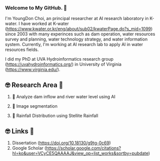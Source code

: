 ### Welcome to My GitHub. 👋

I'm YoungDon Choi, an principal researcher at AI research laboratory in K-water. I have worked at K-water (https://www.kwater.or.kr/eng/about/sub02/kwaterPage.do?s_mid=1099) since 2003 with many experinces such as dam operation, water resources survey and planning, water technology strategy, and water information system.
Currently, I'm working at AI research lab to apply AI in water resources fields. 

I did my PhD at UVA Hydroinformatics research group (https://uvahydroinformatics.org/) in University of Virginia (https://www.virginia.edu/).

## :nerd_face: Research Area :thinking:
1. 🔭 Analyze dam inflow and river water level using AI

2. 🌱 Image segmentation

3. 👯 Rainfall Distribution using Stellite Rainfall

## :nerd_face: Links :thinking:
1. Dissertation (https://doi.org/10.18130/g9tg-0c69)
2. Google Scholar (https://scholar.google.com/citations?hl=ko&user=VCyCE5QAAAAJ&view_op=list_works&sortby=pubdate)
